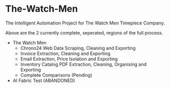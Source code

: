 # The-Watch-Men
The Intelligent Automation Project for The Watch Men Timepiece Company.

Above are the 2 currently complete, seperated, regions of the full process.
- The Watch Men
  - Chrono24 Web Data Scraping, Cleaning and Exporting
  - Invoice Extraction, Cleaning and Exporting
  - Email Extraction, Price Isolation and Exporting
  - Inventory Catalog PDF Extraction, Cleaning, Organising and Exporting
  - Complete Comparisons (Pending)
- AI Fabric Test (ABANDONED)
